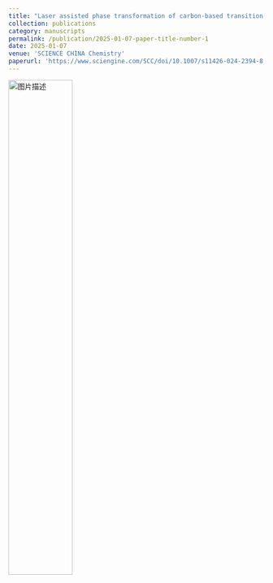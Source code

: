 ```yaml
---
title: "Laser assisted phase transformation of carbon-based transition metal oxide electrode for high-performance supercapacitor application"
collection: publications
category: manuscripts
permalink: /publication/2025-01-07-paper-title-number-1
date: 2025-01-07
venue: 'SCIENCE CHINA Chemistry'
paperurl: 'https://www.sciengine.com/SCC/doi/10.1007/s11426-024-2394-8;JSESSIONID=c19158ee-5156-4054-b348-ef0d40691fdd'
---
```


<img width=600 src="https://github.com/user-attachments/assets/d8287c8f-3aac-4ab0-bc23-0c64438e1646" alt="图片描述" style="width:50%;"/>
